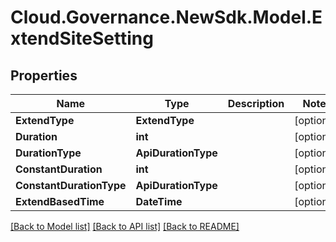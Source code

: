 # Cloud.Governance.NewSdk.Model.ExtendSiteSetting
## Properties

Name | Type | Description | Notes
------------ | ------------- | ------------- | -------------
**ExtendType** | **ExtendType** |  | [optional] 
**Duration** | **int** |  | [optional] 
**DurationType** | **ApiDurationType** |  | [optional] 
**ConstantDuration** | **int** |  | [optional] 
**ConstantDurationType** | **ApiDurationType** |  | [optional] 
**ExtendBasedTime** | **DateTime** |  | [optional] 

[[Back to Model list]](../README.md#documentation-for-models) [[Back to API list]](../README.md#documentation-for-api-endpoints) [[Back to README]](../README.md)

